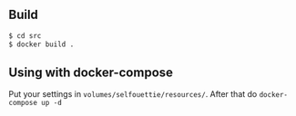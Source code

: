 ## Build

```sh
$ cd src
$ docker build .
```

## Using with docker-compose

Put your settings in `volumes/selfouettie/resources/`.
After that do `docker-compose up -d`
